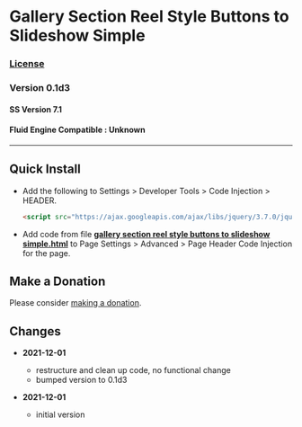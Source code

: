 # Gallery Section Reel Style Buttons to Slideshow Simple

### [License][99]

### Version 0.1d3

#### SS Version 7.1

#### Fluid Engine Compatible : Unknown

---

## Quick Install

* Add the following to Settings > Developer Tools > Code Injection > HEADER.
  
  ```html
  <script src="https://ajax.googleapis.com/ajax/libs/jquery/3.7.0/jquery.min.js"></script>
  ```
  
* Add code from file
  **[gallery section reel style buttons to slideshow simple.html](gallery%20section%20reel%20style%20buttons%20to%20slideshow%20simple.html#L1)**
  to Page Settings > Advanced > Page Header Code Injection for the page.

## Make a Donation

Please consider
[making a donation](https://github.com/tomsWebConsulting/twcsl#make-a-donation).

## Changes

<!-- * **2021-11-15**

  * fix for description layout issue when categories are set to side for Brine
  * bumped version to 0.3d0
  -->
* **2021-12-01**

  * restructure and clean up code, no functional change
  * bumped version to 0.1d3
  
* **2021-12-01**

  * initial version

[99]: https://github.com/tomsWebConsulting/twcsl/blob/main/LICENSE.txt#L1
